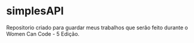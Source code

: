 # simplesAPI
Repositorio criado para guardar meus trabalhos que serão feito durante o
Women Can Code - 5 Edição.
